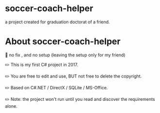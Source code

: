 # soccer-coach-helper
 a project created for graduation doctorat of a friend.
# About soccer-coach-helper
 :pushpin: no fix , and no setup (leaving the setup only for my friend)
 
 :pencil2: This is my first C# project in 2017.
 
 :pencil2: You are free to edit and use, BUT not free to delete the copyright.
 
 :pencil2: Based on C#.NET / DirectX / SQLite / MS-Office.
 
 :pencil2: Note: the project won't run until you read and discover the requirements alone.
